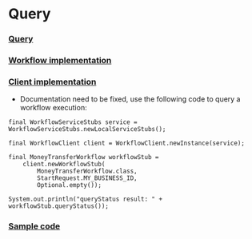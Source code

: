 # Query


### [Query](https://docs.temporal.io/application-development/features?lang=java#queries)

### [Workflow implementation](https://docs.temporal.io/application-development/features?lang=java#handle-query)

### [Client implementation](https://docs.temporal.io/application-development/features?lang=java#send-query)

- Documentation need to be fixed, use the following code to query a workflow execution:

```
final WorkflowServiceStubs service = WorkflowServiceStubs.newLocalServiceStubs();

final WorkflowClient client = WorkflowClient.newInstance(service);

final MoneyTransferWorkflow workflowStub =
    client.newWorkflowStub(
        MoneyTransferWorkflow.class, 
        StartRequest.MY_BUSINESS_ID, 
        Optional.empty());

System.out.println("queryStatus result: " + workflowStub.queryStatus());
```

### [Sample code](https://github.com/temporalio/samples-java/blob/main/src/main/java/io/temporal/samples/hello/HelloQuery.java) 

